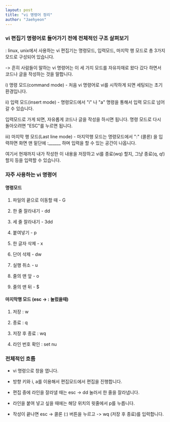 ```yaml
---
layout: post
title: "vi 명령어 정리"
author: "Jaehyeon"
---
```


<h3>vi 편집기 명령어로 들어가기 전에 전체적인 구조 살펴보기</h3>

: linux, unix에서 사용하는 vi 편집기는 명령모드, 입력모드, 마지막 행 모드로 총 3가지 모드로 구성되어 있습니다.

-> 흔히 사람들이 말하는 vi 명령어는 이 세 가지 모드를 자유자재로 왔다 갔다 하면서 코드나 글을 작성하는 것을 말합니다.

i) 명령 모드(command mode) - 처음 vi 명령어로 vi를 시작하게 되면 세팅되는 초기 환경입니다.

ii) 입력 모드(insert mode) - 명령모드에서 "i" 나 "a" 명령을 통해서 입력 모드로 넘어갈 수 있습니다. 

입력모드로 가게 되면, 자유롭게 코드나 글을 작성을 하시면 됩니다. 명령 모드로 다시 돌아오려면 "ESC"를 누르면 됩니다.  

iii) 마지막 행 모드(Last line mode) - 마지막행 모드는 명령모드에서 ":" (콜론) 을 입력하면 화면 맨 밑단에 :______ 하며 입력을 할 수 있는 공간이 나옵니다. 

여기서 현재까지 내가 작성한 이 내용을 저장하고 vi를 종료(wq) 할지, 그냥 종료(q, q!) 할지 등을 입력할 수 있습니다.

<h3>자주 사용하는 vi 명령어</h3>

<h4>명령모드</h4>

1. 파일의 끝으로 이동할 때 - G

2. 한 줄 잘라내기 - dd

3. 세 줄 잘라내기 - 3dd
  
4. 붙여넣기 - p

5. 한 글자 삭제 - x

6. 단어 삭제 - dw

7. 실행 취소 - u

8. 줄의 맨 앞 - o

9. 줄의 맨 뒤 - $


<h4>마지막행 모드 (esc -> : 눌렀을때)</h4>

1. 저장 : w

2. 종료 : q

3. 저장 후 종료 : wq

4. 라인 번호 확인 : set nu


<h3>전체적인 흐름</h3>

- vi 명령으로 창을 엽니다.

- 방향 키와 i, a를 이용해서 편집모드에서 편집을 진행합니다.

- 편집 중에 라인을 잘라낼 때는 esc -> dd 눌러서 한 줄을 잘라냅니다.

- 라인을 붙여 넣고 싶을 때에는 해당 위치의 윗줄에서 p를 누릅니다.

- 작성이 끝나면 esc -> 콜론 (:) 버튼을 누르고 -> wq (저장 후 종료)를 입력합니다.






